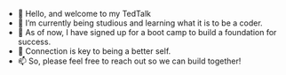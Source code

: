 - 👋 Hello, and welcome to my TedTalk
- 👀 I’m currently being studious and learning what it is to be a coder.
- 🌱 As of now, I have signed up for a boot camp to build a foundation for success.
- 💞 Connection is key to being a better self.
- 📫 So, please feel free to reach out so we can build together! 

<!---
Lil-Chevy/Lil-Chevy is a ✨ special ✨ repository because its `README.md` (this file) appears on your GitHub profile.
You can click the Preview link to take a look at your changes.
--->
